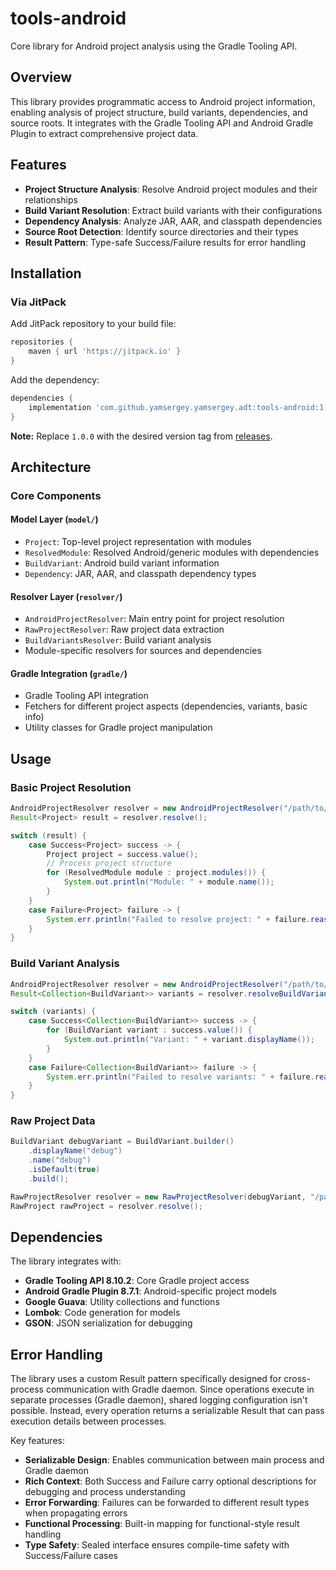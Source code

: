 # tools-android

Core library for Android project analysis using the Gradle Tooling API.

## Overview

This library provides programmatic access to Android project information, enabling analysis of project structure, build variants, dependencies, and source roots. It integrates with the Gradle Tooling API and Android Gradle Plugin to extract comprehensive project data.

## Features

- **Project Structure Analysis**: Resolve Android project modules and their relationships
- **Build Variant Resolution**: Extract build variants with their configurations
- **Dependency Analysis**: Analyze JAR, AAR, and classpath dependencies
- **Source Root Detection**: Identify source directories and their types
- **Result Pattern**: Type-safe Success/Failure results for error handling

## Installation

### Via JitPack

Add JitPack repository to your build file:

```gradle
repositories {
    maven { url 'https://jitpack.io' }
}
```

Add the dependency:

```gradle
dependencies {
    implementation 'com.github.yamsergey.yamsergey.adt:tools-android:1.0.0'
}
```

**Note:** Replace `1.0.0` with the desired version tag from [releases](https://github.com/yamsergey/yamsergey.adt/releases).

## Architecture

### Core Components

#### Model Layer (`model/`)
- `Project`: Top-level project representation with modules
- `ResolvedModule`: Resolved Android/generic modules with dependencies
- `BuildVariant`: Android build variant information
- `Dependency`: JAR, AAR, and classpath dependency types

#### Resolver Layer (`resolver/`)
- `AndroidProjectResolver`: Main entry point for project resolution
- `RawProjectResolver`: Raw project data extraction
- `BuildVariantsResolver`: Build variant analysis
- Module-specific resolvers for sources and dependencies

#### Gradle Integration (`gradle/`)
- Gradle Tooling API integration
- Fetchers for different project aspects (dependencies, variants, basic info)
- Utility classes for Gradle project manipulation

## Usage

### Basic Project Resolution

```java
AndroidProjectResolver resolver = new AndroidProjectResolver("/path/to/android/project");
Result<Project> result = resolver.resolve();

switch (result) {
    case Success<Project> success -> {
        Project project = success.value();
        // Process project structure
        for (ResolvedModule module : project.modules()) {
            System.out.println("Module: " + module.name());
        }
    }
    case Failure<Project> failure -> {
        System.err.println("Failed to resolve project: " + failure.reason());
    }
}
```

### Build Variant Analysis

```java
AndroidProjectResolver resolver = new AndroidProjectResolver("/path/to/android/project");
Result<Collection<BuildVariant>> variants = resolver.resolveBuildVariants();

switch (variants) {
    case Success<Collection<BuildVariant>> success -> {
        for (BuildVariant variant : success.value()) {
            System.out.println("Variant: " + variant.displayName());
        }
    }
    case Failure<Collection<BuildVariant>> failure -> {
        System.err.println("Failed to resolve variants: " + failure.reason());
    }
}
```

### Raw Project Data

```java
BuildVariant debugVariant = BuildVariant.builder()
    .displayName("debug")
    .name("debug")
    .isDefault(true)
    .build();

RawProjectResolver resolver = new RawProjectResolver(debugVariant, "/path/to/android/project");
RawProject rawProject = resolver.resolve();
```

## Dependencies

The library integrates with:

- **Gradle Tooling API 8.10.2**: Core Gradle project access
- **Android Gradle Plugin 8.7.1**: Android-specific project models
- **Google Guava**: Utility collections and functions
- **Lombok**: Code generation for models
- **GSON**: JSON serialization for debugging

## Error Handling

The library uses a custom Result pattern specifically designed for cross-process communication with Gradle daemon. Since operations execute in separate processes (Gradle daemon), shared logging configuration isn't possible. Instead, every operation returns a serializable Result that can pass execution details between processes.

Key features:
- **Serializable Design**: Enables communication between main process and Gradle daemon
- **Rich Context**: Both Success and Failure carry optional descriptions for debugging and process understanding
- **Error Forwarding**: Failures can be forwarded to different result types when propagating errors
- **Functional Processing**: Built-in mapping for functional-style result handling
- **Type Safety**: Sealed interface ensures compile-time safety with Success/Failure cases
